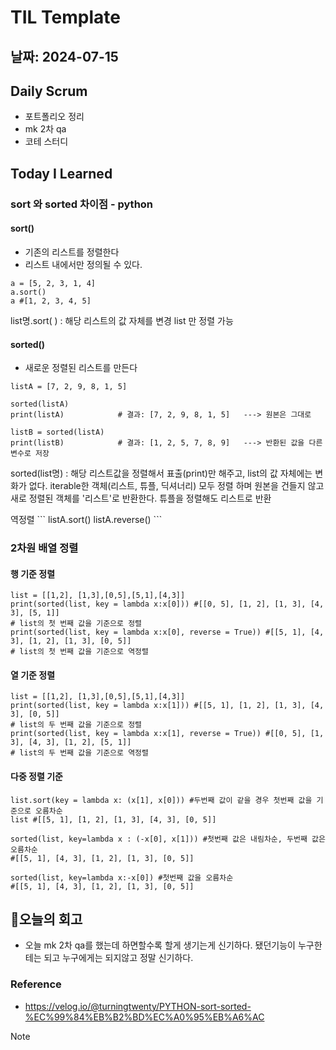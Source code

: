 # TIL Template

## 날짜: 2024-07-15

## Daily Scrum
- 포트폴리오 정리
- mk 2차 qa
- 코테 스터디

## Today I Learned
### sort 와 sorted 차이점 - python
#### sort()
- 기존의 리스트를 정렬한다
- 리스트 내에서만 정의될 수 있다.
```
a = [5, 2, 3, 1, 4]
a.sort()
a #[1, 2, 3, 4, 5]
```
list명.sort( ) : 해당 리스트의 값 자체를 변경
list 만 정렬 가능

#### sorted()
- 새로운 정렬된 리스트를 만든다
```
listA = [7, 2, 9, 8, 1, 5]

sorted(listA)
print(listA)			# 결과: [7, 2, 9, 8, 1, 5]   ---> 원본은 그대로 

listB = sorted(listA)
print(listB)			# 결과: [1, 2, 5, 7, 8, 9]   ---> 반환된 값을 다른 변수로 저장
```
sorted(list명) : 해당 리스트값을 정렬해서 표출(print)만 해주고, list의 값 자체에는 변화가 없다.
iterable한 객체(리스트, 튜플, 딕셔너리) 모두 정렬 하며 원본을 건들지 않고 새로 정렬된 객체를 '리스트'로 반환한다. 튜플을 정렬해도 리스트로 반환
<aside>
역정렬
```
listA.sort() 
listA.reverse()
```
</aside>

### 2차원 배열 정렬
#### 행 기준 정렬
```
list = [[1,2], [1,3],[0,5],[5,1],[4,3]] 
print(sorted(list, key = lambda x:x[0])) #[[0, 5], [1, 2], [1, 3], [4, 3], [5, 1]]
# list의 첫 번째 값을 기준으로 정렬 
print(sorted(list, key = lambda x:x[0], reverse = True)) #[[5, 1], [4, 3], [1, 2], [1, 3], [0, 5]]
# list의 첫 번째 값을 기준으로 역정렬
```
#### 열 기준 정렬
```
list = [[1,2], [1,3],[0,5],[5,1],[4,3]] 
print(sorted(list, key = lambda x:x[1])) #[[5, 1], [1, 2], [1, 3], [4, 3], [0, 5]]
# list의 두 번째 값을 기준으로 정렬
print(sorted(list, key = lambda x:x[1], reverse = True)) #[[0, 5], [1, 3], [4, 3], [1, 2], [5, 1]]
# list의 두 번째 값을 기준으로 역정렬
```

#### 다중 정렬 기준
```
list.sort(key = lambda x: (x[1], x[0])) #두번째 값이 같을 경우 첫번째 값을 기준으로 오름차순 
list #[[5, 1], [1, 2], [1, 3], [4, 3], [0, 5]]

sorted(list, key=lambda x : (-x[0], x[1])) #첫번째 값은 내림차순, 두번째 값은 오름차순
#[[5, 1], [4, 3], [1, 2], [1, 3], [0, 5]]

sorted(list, key=lambda x:-x[0]) #첫번째 값을 오름차순
#[[5, 1], [4, 3], [1, 2], [1, 3], [0, 5]]
``` 

## 🎱오늘의 회고
- 오늘 mk 2차 qa를 했는데 하면할수록 할게 생기는게 신기하다. 됐던기능이 누구한테는 되고 누구에게는 되지않고 정말 신기하다.

### Reference
- https://velog.io/@turningtwenty/PYTHON-sort-sorted-%EC%99%84%EB%B2%BD%EC%A0%95%EB%A6%AC
> [!NOTE]

